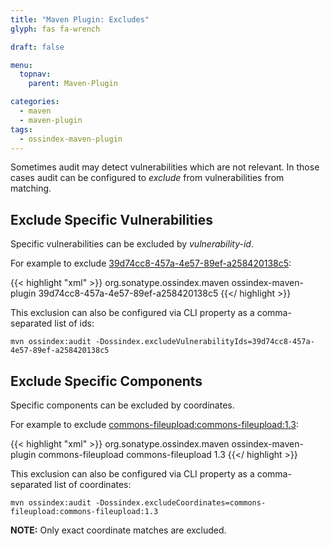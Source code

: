```yaml
---
title: "Maven Plugin: Excludes"
glyph: fas fa-wrench

draft: false

menu:
  topnav:
    parent: Maven-Plugin

categories:
  - maven
  - maven-plugin
tags:
  - ossindex-maven-plugin
---
```

Sometimes audit may detect vulnerabilities which are not relevant.
In those cases audit can be configured to *exclude* from vulnerabilities from matching.

## Exclude Specific Vulnerabilities

Specific vulnerabilities can be excluded by *vulnerability-id*.

For example to exclude [39d74cc8-457a-4e57-89ef-a258420138c5](https://ossindex.sonatype.org/vuln/39d74cc8-457a-4e57-89ef-a258420138c5):

{{< highlight "xml" >}}
<plugin>
  <groupId>org.sonatype.ossindex.maven</groupId>
  <artifactId>ossindex-maven-plugin</artifactId>
  <configuration>
    <excludeVulnerabilityIds>
      <exclude>39d74cc8-457a-4e57-89ef-a258420138c5</exclude>
    </excludeVulnerabilityIds>
  </configuration>
</plugin>
{{</ highlight >}}

This exclusion can also be configured via CLI property as a comma-separated list of ids:

    mvn ossindex:audit -Dossindex.excludeVulnerabilityIds=39d74cc8-457a-4e57-89ef-a258420138c5

## Exclude Specific Components

Specific components can be excluded by coordinates.

For example to exclude [commons-fileupload:commons-fileupload:1.3](https://ossindex.sonatype.org/component/maven:commons-fileupload/commons-fileupload@1.3):

{{< highlight "xml" >}}
<plugin>
  <groupId>org.sonatype.ossindex.maven</groupId>
  <artifactId>ossindex-maven-plugin</artifactId>
  <configuration>
    <excludeCoordinates>
      <exclude>
        <groupId>commons-fileupload</groupId>
        <artifactId>commons-fileupload</artifactId>
        <version>1.3</version>
      </exclude>
    </excludeCoordinates>
  </configuration>
</plugin>
{{</ highlight >}}

This exclusion can also be configured via CLI property as a comma-separated list of coordinates:

    mvn ossindex:audit -Dossindex.excludeCoordinates=commons-fileupload:commons-fileupload:1.3

**NOTE:** Only exact coordinate matches are excluded.